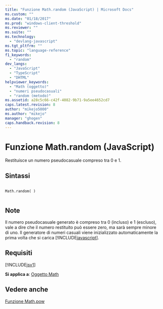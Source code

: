 ```yaml
---
title: "Funzione Math.random (JavaScript) | Microsoft Docs"
ms.custom: ""
ms.date: "01/18/2017"
ms.prod: "windows-client-threshold"
ms.reviewer: ""
ms.suite: ""
ms.technology: 
  - "devlang-javascript"
ms.tgt_pltfrm: ""
ms.topic: "language-reference"
f1_keywords: 
  - "random"
dev_langs: 
  - "JavaScript"
  - "TypeScript"
  - "DHTML"
helpviewer_keywords: 
  - "Math (oggetto)"
  - "numeri pseudocasuali"
  - "random (metodo)"
ms.assetid: a28c5c66-c42f-4082-9b71-9a5ee4652cd7
caps.latest.revision: 8
author: "mikejo5000"
ms.author: "mikejo"
manager: "ghogen"
caps.handback.revision: 8
---
```

# Funzione Math.random (JavaScript)
Restituisce un numero pseudocasuale compreso tra 0 e 1.  
  
## Sintassi  
  
```  
  
Math.random( )  
  
```  
  
## Note  
 Il numero pseudocasuale generato è compreso tra 0 \(incluso\) e 1 \(escluso\), vale a dire che il numero restituito può essere zero, ma sarà sempre minore di uno.  Il generatore di numeri casuali viene inizializzato automaticamente la prima volta che si carica [!INCLUDE[javascript](../../javascript/includes/javascript-md.md)].  
  
## Requisiti  
 [!INCLUDE[jsv1](../../javascript/misc/includes/jsv1-md.md)]  
  
 **Si applica a**: [Oggetto Math](../../javascript/reference/math-object-javascript.md)  
  
## Vedere anche  
 [Funzione Math.pow](../../javascript/reference/math-pow-function-javascript.md)